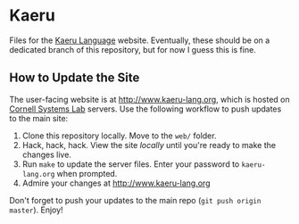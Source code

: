 Kaeru
=====

Files for the [Kaeru Language](http://www.kaeru-lang.org) website.
Eventually, these should be on a dedicated branch of this repository, but for now I guess this is fine.

How to Update the Site
----------------------

The user-facing website is at http://www.kaeru-lang.org, which is hosted on [Cornell Systems Lab](http://www.systems.cs.cornell.edu) servers.
Use the following workflow to push updates to the main site:

1. Clone this repository locally. Move to the `web/` folder.
2. Hack, hack, hack. View the site _locally_ until you're ready to make the changes live.
3. Run `make` to update the server files. Enter your password to `kaeru-lang.org` when prompted.
4. Admire your changes at http://www.kaeru-lang.org

Don't forget to push your updates to the main repo (`git push origin master`).
Enjoy!
